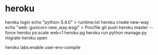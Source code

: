 # heroku

heroku login
echo "python-3.4.0" > runtime.txt
heroku create new-way
echo "web: gunicorn new_way.wsgi" > Procfile
git push heroku master --force
heroku ps:scale web=1
heroku pg
heroku run python manage.py migrate
heroku open

heroku labs:enable user-env-compile


[1]: https://toolbelt.heroku.com/debian